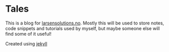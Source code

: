 # Tales

This is a blog for [larsensolutions.no](https://larsensolutions.no). Mostly this will be used to store notes, code snippets and tutorials used by myself, but maybe someone else will find some of it useful!

Created using [jekyll](https://github.com/jekyll)